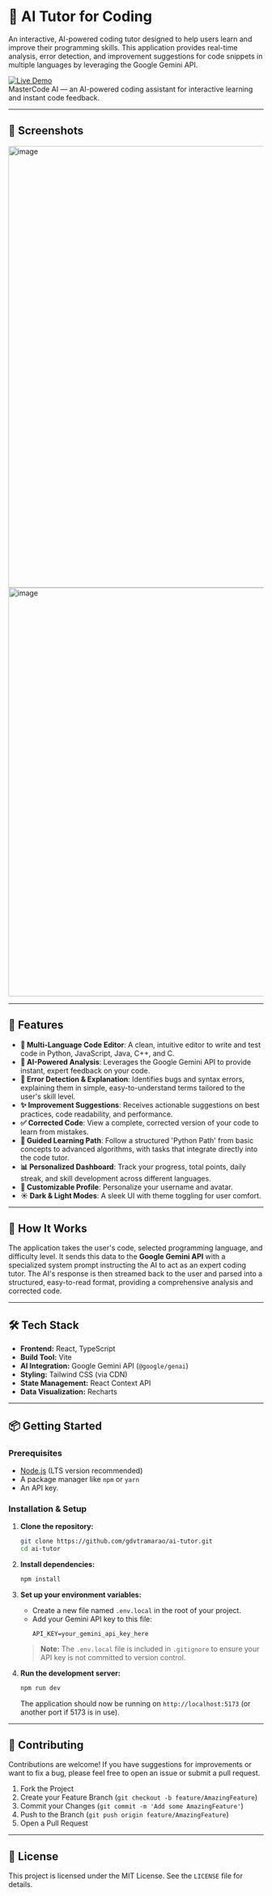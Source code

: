 # 🧠 AI Tutor for Coding

An interactive, AI-powered coding tutor designed to help users learn and improve their programming skills. This application provides real-time analysis, error detection, and improvement suggestions for code snippets in multiple languages by leveraging the Google Gemini API.

[![Live Demo](https://img.shields.io/badge/🧠_Live-MasterCode_AI-success?style=for-the-badge)](https://mastercodeai.vercel.app/)  
MasterCode AI — an AI-powered coding assistant for interactive learning and instant code feedback.


---

## 📸 Screenshots

<img width="1917" height="872" alt="image" src="https://github.com/user-attachments/assets/1272c86a-f74c-4d74-bf7e-357500a42f3b" />
<img width="1897" height="807" alt="image" src="https://github.com/user-attachments/assets/92a70edd-860c-4bc8-af63-bdd0269720d3" />

---

## 🚀 Features

-   **📝 Multi-Language Code Editor**: A clean, intuitive editor to write and test code in Python, JavaScript, Java, C++, and C.
-   **🤖 AI-Powered Analysis**: Leverages the Google Gemini API to provide instant, expert feedback on your code.
-   **🐛 Error Detection & Explanation**: Identifies bugs and syntax errors, explaining them in simple, easy-to-understand terms tailored to the user's skill level.
-   **✨ Improvement Suggestions**: Receives actionable suggestions on best practices, code readability, and performance.
-   **✅ Corrected Code**: View a complete, corrected version of your code to learn from mistakes.
-   **🚀 Guided Learning Path**: Follow a structured 'Python Path' from basic concepts to advanced algorithms, with tasks that integrate directly into the code tutor.
-   **📊 Personalized Dashboard**: Track your progress, total points, daily streak, and skill development across different languages.
-   **👤 Customizable Profile**: Personalize your username and avatar.
-   **☀️ Dark & Light Modes**: A sleek UI with theme toggling for user comfort.

---

## 🔧 How It Works

The application takes the user's code, selected programming language, and difficulty level. It sends this data to the **Google Gemini API** with a specialized system prompt instructing the AI to act as an expert coding tutor. The AI's response is then streamed back to the user and parsed into a structured, easy-to-read format, providing a comprehensive analysis and corrected code.

---

## 🛠️ Tech Stack

-   **Frontend:** React, TypeScript
-   **Build Tool:** Vite
-   **AI Integration:** Google Gemini API (`@google/genai`)
-   **Styling:** Tailwind CSS (via CDN)
-   **State Management:** React Context API
-   **Data Visualization:** Recharts

---

## 📦 Getting Started

### Prerequisites

-   [Node.js](https://nodejs.org/) (LTS version recommended)
-   A package manager like `npm` or `yarn`
-   An API key.

### Installation & Setup

1.  **Clone the repository:**
    ```bash
    git clone https://github.com/gdvtramarao/ai-tutor.git
    cd ai-tutor
    ```

2.  **Install dependencies:**
    ```bash
    npm install
    ```

3.  **Set up your environment variables:**
    -   Create a new file named `.env.local` in the root of your project.
    -   Add your Gemini API key to this file:
        ```
        API_KEY=your_gemini_api_key_here
        ```
    > **Note:** The `.env.local` file is included in `.gitignore` to ensure your API key is not committed to version control.

4.  **Run the development server:**
    ```bash
    npm run dev
    ```
    The application should now be running on `http://localhost:5173` (or another port if 5173 is in use).

---

## 🤝 Contributing

Contributions are welcome! If you have suggestions for improvements or want to fix a bug, please feel free to open an issue or submit a pull request.

1.  Fork the Project
2.  Create your Feature Branch (`git checkout -b feature/AmazingFeature`)
3.  Commit your Changes (`git commit -m 'Add some AmazingFeature'`)
4.  Push to the Branch (`git push origin feature/AmazingFeature`)
5.  Open a Pull Request

---

## 📄 License

This project is licensed under the MIT License. See the `LICENSE` file for details.
